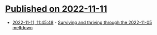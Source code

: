 # [Published on 2022-11-11](index.md)

* [2022-11-11, 11:45:48](https://lobste.rs/s/czknru/surviving_thriving_through_2022_11_05) - [Surviving and thriving through the 2022-11-05 meltdown](https://blog.freeradical.zone/post/surviving-thriving-through-2022-11-05-meltdown/)
